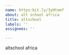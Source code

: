 ```yaml
---
name: https:bit.ly/3yHtomf
about: alt school africa
title: altschool
labels: ''
assignees: ''

---
```


altschool africa
